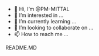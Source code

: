 - 👋 Hi, I’m @PM-MITTAL
- 👀 I’m interested in ...
- 🌱 I’m currently learning ...
- 💞️ I’m looking to collaborate on ...
- 📫 How to reach me ...

<!---
PM-MITTAL/PM-MITTAL is a ✨ special ✨ repository because its `README.md` (this file) appears on your GitHub profile.
You can click the Preview link to take a




 look at your changes.
--->
README.MD 
